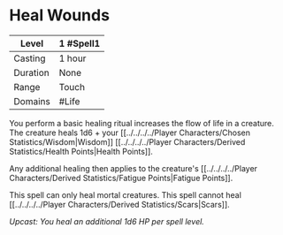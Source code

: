 # Heal Wounds

| Level     | 1 #Spell1                    |
| --------- | ---------------------------- |
| Casting   | 1 hour                       |
| Duration  | None                         |
| Range     | Touch                        |
| Domains   | #Life                        |

You perform a basic healing ritual increases the flow of life in a creature. The creature heals 1d6 + your [[../../../../Player Characters/Chosen Statistics/Wisdom\|Wisdom]] [[../../../../Player Characters/Derived Statistics/Health Points\|Health Points]]. 

Any additional healing then applies to the creature's [[../../../../Player Characters/Derived Statistics/Fatigue Points\|Fatigue Points]].

This spell can only heal mortal creatures. This spell cannot heal [[../../../../Player Characters/Derived Statistics/Scars\|Scars]].

*Upcast: You heal an additional 1d6 HP per spell level.*